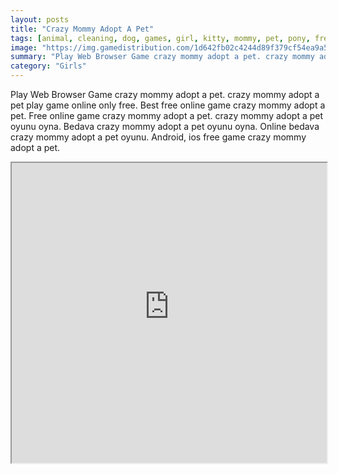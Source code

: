 ```yaml
---
layout: posts
title: "Crazy Mommy Adopt A Pet"
tags: [animal, cleaning, dog, games, girl, kitty, mommy, pet, pony, free, online, games, oyna, game, free, games, play, play, games]
image: "https://img.gamedistribution.com/1d642fb02c4244d89f379cf54ea9a554.jpg"
summary: "Play Web Browser Game crazy mommy adopt a pet. crazy mommy adopt a pet play game online only free. Best free online game crazy mommy adopt a pet. Free online game crazy mommy adopt a pet. crazy mommy adopt a pet oyunu oyna. Bedava crazy mommy adopt a pet oyunu oyna. Online bedava crazy mommy adopt a pet oyunu. Android, ios free game crazy mommy adopt a pet."
category: "Girls"
---
```


Play Web Browser Game crazy mommy adopt a pet. crazy mommy adopt a pet play game online only free. Best free online game crazy mommy adopt a pet. Free online game crazy mommy adopt a pet. crazy mommy adopt a pet oyunu oyna. Bedava crazy mommy adopt a pet oyunu oyna. Online bedava crazy mommy adopt a pet oyunu. Android, ios free game crazy mommy adopt a pet.

<iframe width="100%" height="480px;" src="https://flash.gamedistribution.com?game=1d642fb02c4244d89f379cf54ea9a554"></iframe>